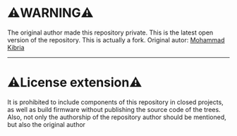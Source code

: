 <h1>⚠️WARNING⚠️</h1>
The original author made this repository private. This is the latest open version of the repository. This is actually a fork. Original autor: <a href="https://github.com/kibria5">Mohammad Kibria</a>

---

<h1>⚠️License extension⚠️</h1>
It is prohibited to include components of this repository in closed projects, as well as build firmware without publishing the source code of the trees.
Also, not only the authorship of the repository author should be mentioned, but also the original author
